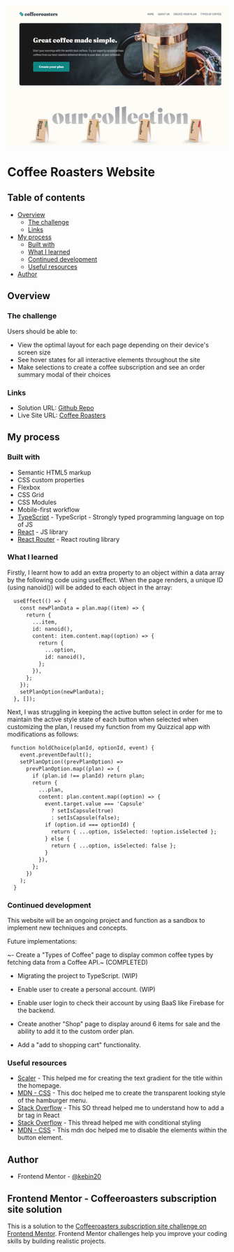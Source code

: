![homepage](./screenshots/homepage-desktop.PNG)

# Coffee Roasters Website

## Table of contents

- [Overview](#overview)
  - [The challenge](#the-challenge)
  - [Links](#links)
- [My process](#my-process)
  - [Built with](#built-with)
  - [What I learned](#what-i-learned)
  - [Continued development](#continued-development)
  - [Useful resources](#useful-resources)
- [Author](#author)

## Overview

### The challenge

Users should be able to:

- View the optimal layout for each page depending on their device's screen size
- See hover states for all interactive elements throughout the site
- Make selections to create a coffee subscription and see an order summary modal of their choices

### Links

- Solution URL: [Github Repo](https://github.com/kebin20/coffee-roasters-website)
- Live Site URL: [Coffee Roasters](https://your-live-site-url.com)

## My process

### Built with

- Semantic HTML5 markup
- CSS custom properties
- Flexbox
- CSS Grid
- CSS Modules
- Mobile-first workflow
- [TypeScript](https://www.typescriptlang.org/) - TypeScript - Strongly typed programming language on top of JS
- [React](https://reactjs.org/) - JS library
- [React Router](https://reactrouter.com/en/main) - React routing library

### What I learned

Firstly, I learnt how to add an extra property to an object within a data array by the following code using useEffect. When the page renders, a unique ID (using nanoid()) will be added to each object in the array:

```
  useEffect(() => {
    const newPlanData = plan.map((item) => {
      return {
        ...item,
        id: nanoid(),
        content: item.content.map((option) => {
          return {
            ...option,
            id: nanoid(),
          };
        }),
      };
    });
    setPlanOption(newPlanData);
  }, []);
```

Next, I was struggling in keeping the active button select in order for me to maintain the active style state of each button when selected when customizing the plan, I reused my function from my Quizzical app with modifications as follows:

```
 function holdChoice(planId, optionId, event) {
    event.preventDefault();
    setPlanOption((prevPlanOption) =>
      prevPlanOption.map((plan) => {
        if (plan.id !== planId) return plan;
        return {
          ...plan,
          content: plan.content.map((option) => {
            event.target.value === 'Capsule'
              ? setIsCapsule(true)
              : setIsCapsule(false);
            if (option.id === optionId) {
              return { ...option, isSelected: !option.isSelected };
            } else {
              return { ...option, isSelected: false };
            }
          }),
        };
      })
    );
  }
```

### Continued development

This website will be an ongoing project and function as a sandbox to implement new techniques and concepts.

Future implementations:

~- Create a "Types of Coffee" page to display common coffee types by fetching data from a Coffee API.~ (COMPLETED)

- Migrating the project to TypeScript. (WIP)

- Enable user to create a personal account. (WIP)

- Enable user login to check their account by using BaaS like Firebase for the backend.

- Create another "Shop" page to display around 6 items for sale and the ability to add it to the custom order plan.

- Add a "add to shopping cart" functionality.

### Useful resources

- [Scaler](https://www.scaler.com/topics/text-gradient-css/) - This helped me for creating the text gradient for the title within the homepage.
- [MDN - CSS](https://developer.mozilla.org/en-US/docs/Web/CSS/background-clip) - This doc helped me to create the transparent looking style of the hamburger menu.
- [Stack Overflow](https://stackoverflow.com/a/50885613) - This SO thread helped me to understand how to add a br tag in React
- [Stack Overflow](https://stackoverflow.com/questions/51498816/how-to-conditionally-apply-styles-in-a-react-component-with-css-modules) - This thread helped me with conditional styling
- [MDN - CSS](https://developer.mozilla.org/en-US/docs/Web/CSS/pointer-events) - This mdn doc helped me to disable the elements within the button element.

## Author

- Frontend Mentor - [@kebin20](https://www.frontendmentor.io/profile/kebin20)

## Frontend Mentor - Coffeeroasters subscription site solution

This is a solution to the [Coffeeroasters subscription site challenge on Frontend Mentor](https://www.frontendmentor.io/challenges/coffeeroasters-subscription-site-5Fc26HVY6). Frontend Mentor challenges help you improve your coding skills by building realistic projects.
